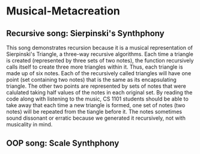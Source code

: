 # Musical-Metacreation
## Recursive song: Sierpinski's Synthphony
This song demonstrates recursion because it is a musical representation of Sierpinski's Triangle, a three-way recursive algorithms. Each time a triangle is created (represented by three sets of two notes), the function recursively calls itself to create three more triangles within it. Thus, each triangle is made up of six notes. Each of the recursively called triangles will have one point (set containing two notes) that is the same as its encapsulating triangle. The other two points are represented by sets of notes that were calulated taking half values of the notes in each original set. By reading the code along with listening to the music, CS 1101 students should be able to take away that each time a new triangle is formed, one set of notes (two notes) will be repeated from the tiangle before it. The notes sometimes sound dissonant or erratic because we generated it recursively, not with musicality in mind.

## OOP song: Scale Synthphony

